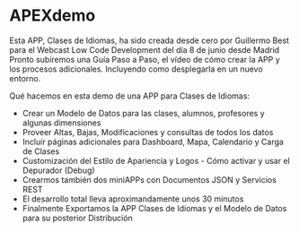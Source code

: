 # APEXdemo
Esta APP, Clases de Idiomas, ha sido creada desde cero por Guillermo Best para el Webcast Low Code Development del día 8 de junio desde Madrid
Pronto subiremos una Guía Paso a Paso, el vídeo de cómo crear la APP y los procesos adicionales. Incluyendo como desplegarla en un nuevo entorno.

Qué hacemos en esta demo de una APP para Clases de Idiomas:
- Crear un Modelo de Datos para las clases, alumnos, profesores y algunas dimensiones
- Proveer Altas, Bajas, Modificaciones y consultas de todos los datos
- Incluír páginas adicionales para Dashboard, Mapa, Calendario y Carga de Clases
- Customización del Estilo de Apariencia y Logos - Cómo activar y usar el Depurador (Debug)
- Crearmos también dos miniAPPs con Documentos JSON y Servicios REST
- El desarrollo total lleva aproximandamente unos 30 minutos
- Finalmente Exportamos la APP Clases de Idiomas y el Modelo de Datos para su posterior Distribución
